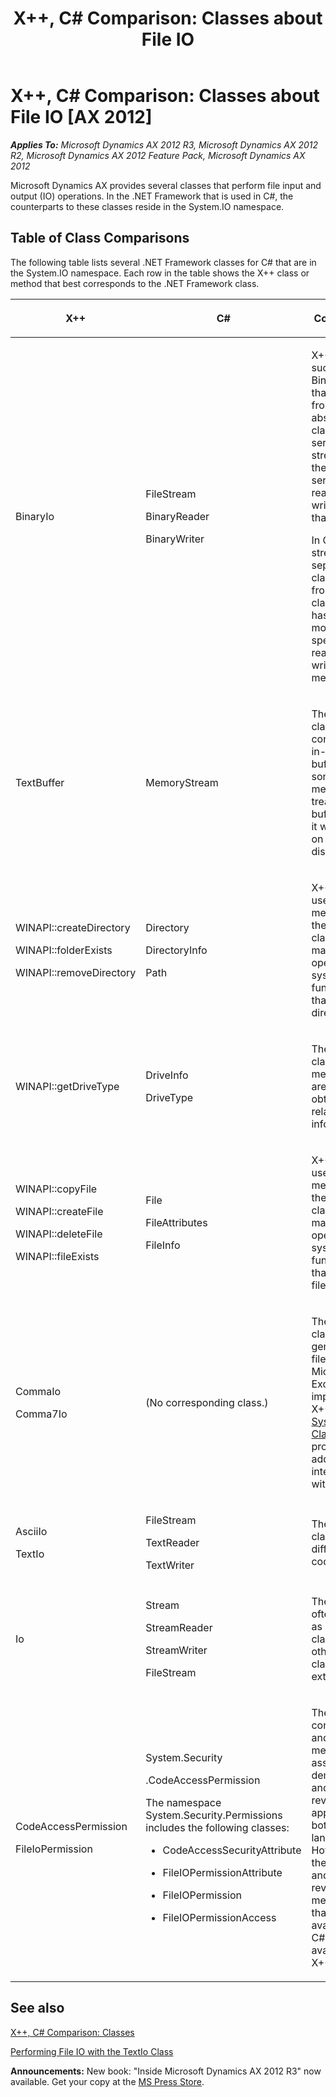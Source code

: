 ﻿---
title: 'X++, C# Comparison: Classes about File IO'
TOCTitle: 'X++, C# Comparison: Classes about File IO'
ms:assetid: cc002c80-5fa7-462f-b4bb-930b4e4f30b6
ms:mtpsurl: https://msdn.microsoft.com/en-us/library/Cc967427(v=AX.60)
ms:contentKeyID: 35251547
ms.date: 05/18/2015
mtps_version: v=AX.60
---

# X++, C\# Comparison: Classes about File IO [AX 2012]


_**Applies To:** Microsoft Dynamics AX 2012 R3, Microsoft Dynamics AX 2012 R2, Microsoft Dynamics AX 2012 Feature Pack, Microsoft Dynamics AX 2012_

Microsoft Dynamics AX provides several classes that perform file input and output (IO) operations. In the .NET Framework that is used in C\#, the counterparts to these classes reside in the System.IO namespace.

## Table of Class Comparisons

The following table lists several .NET Framework classes for C\# that are in the System.IO namespace. Each row in the table shows the X++ class or method that best corresponds to the .NET Framework class.

<table>
<colgroup>
<col style="width: 33%" />
<col style="width: 33%" />
<col style="width: 33%" />
</colgroup>
<thead>
<tr class="header">
<th><p>X++</p></th>
<th><p>C#</p></th>
<th><p>Comments</p></th>
</tr>
</thead>
<tbody>
<tr class="odd">
<td><p>BinaryIo</p></td>
<td><p>FileStream</p>
<p>BinaryReader</p>
<p>BinaryWriter</p></td>
<td><p>X++ classes such as BinaryIo that extend from the abstract class Io serve as a stream, and they also serve as a reader and writer for that stream.</p>
<p>In C# the stream is a separate class the from the class that has the more specific read and write methods.</p></td>
</tr>
<tr class="even">
<td><p>TextBuffer</p></td>
<td><p>MemoryStream</p></td>
<td><p>These classes contain an in-memory buffer, and some of the methods treat the buffer as if it were a file on the hard disk.</p></td>
</tr>
<tr class="odd">
<td><p>WINAPI::createDirectory</p>
<p>WINAPI::folderExists</p>
<p>WINAPI::removeDirectory</p></td>
<td><p>Directory</p>
<p>DirectoryInfo</p>
<p>Path</p></td>
<td><p>X++ can use static methods in the WINAPI class for many basic operating system functions that involve directories.</p></td>
</tr>
<tr class="even">
<td><p>WINAPI::getDriveType</p></td>
<td><p>DriveInfo</p>
<p>DriveType</p></td>
<td><p>These classes and methods are used to obtain drive related information.</p></td>
</tr>
<tr class="odd">
<td><p>WINAPI::copyFile</p>
<p>WINAPI::createFile</p>
<p>WINAPI::deleteFile</p>
<p>WINAPI::fileExists</p></td>
<td><p>File</p>
<p>FileAttributes</p>
<p>FileInfo</p></td>
<td><p>X++ can use static methods in the WINAPI class for many basic operating system functions that involve files.</p></td>
</tr>
<tr class="even">
<td><p>CommaIo</p>
<p>Comma7Io</p></td>
<td><p>(No corresponding class.)</p></td>
<td><p>These X++ classes can generate files that Microsoft Excel can import. In X++ the <a href="https://msdn.microsoft.com/en-us/library/gg959078(v=ax.60)">SysExcel Class</a> provides additional interaction with Excel.</p></td>
</tr>
<tr class="odd">
<td><p>AsciiIo</p>
<p>TextIo</p></td>
<td><p>FileStream</p>
<p>TextReader</p>
<p>TextWriter</p></td>
<td><p>These classes use different code pages.</p></td>
</tr>
<tr class="even">
<td><p>Io</p></td>
<td><p>Stream</p>
<p>StreamReader</p>
<p>StreamWriter</p>
<p>FileStream</p></td>
<td><p>These are often used as base classes that other classes extend.</p></td>
</tr>
<tr class="odd">
<td><p>CodeAccessPermission</p>
<p>FileIoPermission</p></td>
<td><p>System.Security</p>
<p>.CodeAccessPermission</p>
<p>The namespace System.Security.Permissions includes the following classes:</p>
<ul>
<li><p>CodeAccessSecurityAttribute</p></li>
<li><p>FileIOPermissionAttribute</p></li>
<li><p>FileIOPermission</p></li>
<li><p>FileIOPermissionAccess</p></li>
</ul></td>
<td><p>The concepts and methods of assert, demand, and revertAssert apply to both languages. However, the deny and revertDeny methods that are available in C# are not available in X++.</p></td>
</tr>
</tbody>
</table>


## See also

[X++, C\# Comparison: Classes](x-csharp-comparison-classes.md)

[Performing File IO with the TextIo Class](performing-file-io-with-the-textio-class.md)

  
**Announcements:** New book: "Inside Microsoft Dynamics AX 2012 R3" now available. Get your copy at the [MS Press Store](https://www.microsoftpressstore.com/store/inside-microsoft-dynamics-ax-2012-r3-9780735685109).

